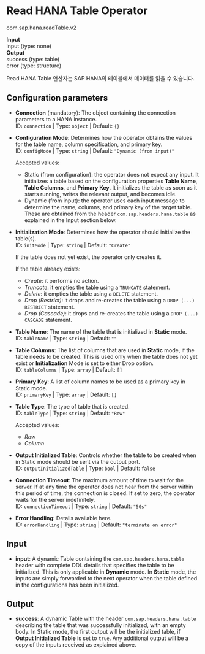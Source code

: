 Read HANA Table Operator
===============
com.sap.hana.readTable.v2

**Input**<br>
input (type: none)<br>
**Output**<br>
success (type: table)<br>
error (type: structure)<br>

Read HANA Table 연산자는 SAP HANA의 테이블에서 데이터를 읽을 수 있습니다.

Configuration parameters
------------

* **Connection** (mandatory): The object containing the connection parameters to a HANA instance.<br>
    ID: `connection` | Type: `object` | Default: `{}`

* **Configuration Mode**: Determines how the operator obtains the values for the table name, column specification, and primary key.<br>
    ID: `configMode` | Type: `string` | Default: `"Dynamic (from input)"`

    Accepted values:

    - Static (from configuration): the operator does not expect any input. It initializes a table based on the configuration properties **Table Name**, **Table Columns**, and **Primary Key**. It initializes the table as soon as it starts running, writes the relevant output, and becomes idle.
    - Dynamic (from input): the operator uses each input message to determine the name, columns, and primary key of the target table. These are obtained from the header `com.sap.headers.hana.table` as explained in the Input section below.

* **Initialization Mode**: Determines how the operator should initialize the table(s).<br>
    ID: `initMode` | Type: `string` | Default: `"Create"`

    If the table does not yet exist, the operator only creates it.

    If the table already exists:

    - _Create_: it performs no action.
    - _Truncate_: it empties the table using a `TRUNCATE` statement.
    - _Delete_: it empties the table using a `DELETE` statement.
    - _Drop (Restrict)_: it drops and re-creates the table using a `DROP (...) RESTRICT` statement.
    - _Drop (Cascade)_: it drops and re-creates the table using a `DROP (...) CASCADE` statement.
* **Table Name**: The name of the table that is initialized in **Static** mode.<br>
    ID: `tableName` | Type: `string` | Default: `""`

* **Table Columns**: The list of columns that are used in **Static** mode, if the table needs to be created. This is used only when the table does not yet exist or **Initialization** Mode is set to either Drop option.<br>
    ID: `tableColumns` | Type: `array` | Default: `[]`

* **Primary Key**: A list of column names to be used as a primary key in Static mode.<br>
    ID: `primaryKey` | Type: `array` | Default: `[]`

* **Table Type**: The type of table that is created.<br>
    ID: `tableType` | Type: `string` | Default: `"Row"`

    Accepted values:

    - _Row_
    - _Column_
* **Output Initialized Table**: Controls whether the table to be created when in Static mode should be sent via the output port.<br>
    ID: `outputInitializedTable` | Type: `bool` | Default: `false`

* **Connection Timeout**: The maximum amount of time to wait for the server. If at any time the operator does not hear from the server within this period of time, the connection is closed. If set to zero, the operator waits for the server indefinitely.<br>
    ID: `connectionTimeout` | Type: `string` | Default: `"50s"`

* **Error Handling**: Details available here.<br>
    ID: `errorHandling` | Type: `string` | Default: `"terminate on error"`

Input
------------
* **input**: A dynamic Table containing the `com.sap.headers.hana.table` header with complete DDL details that specifies the table to be initialized. This is only applicable in **Dynamic** mode. In **Static** mode, the inputs are simply forwarded to the next operator when the table defined in the configurations has been initialized.

Output
------------
* **success**: A dynamic Table with the header `com.sap.headers.hana.table` describing the table that was successfully initialized, with an empty body. In Static mode, the first output will be the initialized table, if **Output Initialized Table** is set to `true`. Any additional output will be a copy of the inputs received as explained above.

